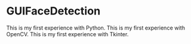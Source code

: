 # GUIFaceDetection

This is my first experience with Python.
This is my first experience with OpenCV.
This is my first experience with Tkinter.

